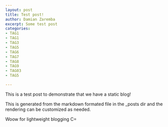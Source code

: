 ```yaml
---
layout: post
title: Test post!
author: Damian Zaremba
excerpt: Some test post
categories:
- TAG1
- TAG1
- TAG3
- TAG5
- TAG6
- TAG7
- TAG8
- TAG9
- TAG03
- TAG5

---
```


This is a test post to demonstrate that we have a static blog!

This is generated from the markdown formated file in the _posts dir and the rendering can be customized as needed.

Woow for lightweight blogging C=